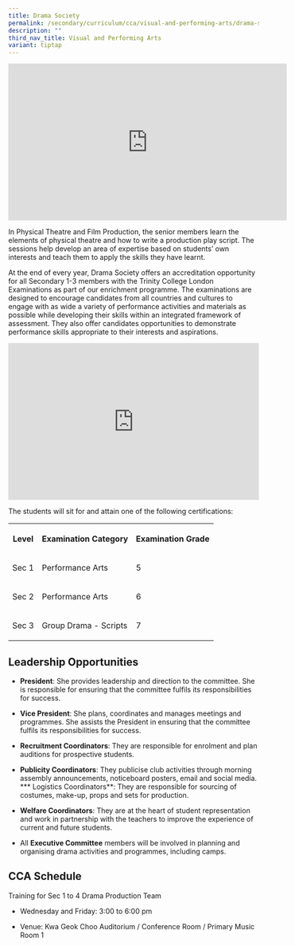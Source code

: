```yaml
---
title: Drama Society
permalink: /secondary/curriculum/cca/visual-and-performing-arts/drama-society/
description: ""
third_nav_title: Visual and Performing Arts
variant: tiptap
---
```

<div class="iframe-wrapper"><iframe height="315" width="560" allowfullscreen="true" frameborder="0" src="https://www.youtube.com/embed/F_Q-pdx1J_0?si=TuzQOnogM5XNXwyi"></iframe></div><p>In Physical Theatre and Film Production, the senior members learn the elements of physical theatre and how to write a production play script. The sessions help develop an area of expertise based on students’ own interests and teach them to apply the skills they have learnt.</p><p>At the end of every year, Drama Society offers an accreditation opportunity for all Secondary 1-3 members with the Trinity College London Examinations as part of our enrichment programme. The examinations are designed to encourage candidates from all countries and cultures to engage with as wide a variety of performance activities and materials as possible while developing their skills within an integrated framework of assessment. They also offer candidates opportunities to demonstrate performance skills appropriate to their interests and aspirations.</p><div class="iframe-wrapper"><iframe height="315" width="100%" allowfullscreen="true" frameborder="0" src="https://docs.google.com/presentation/d/e/2PACX-1vRDI0qneK8ujs1OQ_X2zXRetPBBsQc6jzW_IxVEAYGUudAR_OGpJ6hjYJ7fYU-90k0btDSBJmkhe5Gu/embed?start=false&amp;loop=false&amp;delayms=3000"></iframe></div><p>The students will sit for and attain one of the following certifications:</p><table><tbody><tr><th rowspan="1" colspan="1"><p>Level</p></th><th rowspan="1" colspan="1"><p>Examination Category</p></th><th rowspan="1" colspan="1"><p>Examination Grade</p></th></tr><tr><td rowspan="1" colspan="1"><p>Sec 1</p></td><td rowspan="1" colspan="1"><p>Performance Arts</p></td><td rowspan="1" colspan="1"><p>5</p></td></tr><tr><td rowspan="1" colspan="1"><p>Sec 2</p></td><td rowspan="1" colspan="1"><p>Performance Arts</p></td><td rowspan="1" colspan="1"><p>6</p></td></tr><tr><td rowspan="1" colspan="1"><p>Sec 3</p></td><td rowspan="1" colspan="1"><p>Group Drama - Scripts</p></td><td rowspan="1" colspan="1"><p>7</p></td></tr></tbody></table><h2>Leadership Opportunities</h2><ul data-tight="true" class="tight"><li><p><strong>President</strong>: She provides leadership and direction to the committee. She is responsible for ensuring that the committee fulfils its responsibilities for success.</p></li><li><p><strong>Vice President</strong>: She plans, coordinates and manages meetings and programmes. She assists the President in ensuring that the committee fulfils its responsibilities for success.</p></li><li><p><strong>Recruitment Coordinators</strong>: They are responsible for enrolment and plan auditions for prospective students.</p></li><li><p><strong>Publicity Coordinators</strong>: They publicise club activities through morning assembly announcements, noticeboard posters, email and social media. *** Logistics Coordinators**: They are responsible for sourcing of costumes, make-up, props and sets for production.</p></li><li><p><strong>Welfare Coordinators</strong>: They are at the heart of student representation and work in partnership with the teachers to improve the experience of current and future students.</p></li><li><p>All <strong>Executive Committee</strong> members will be involved in planning and organising drama activities and programmes, including camps.</p></li></ul><h2>CCA Schedule</h2><p>Training for Sec 1 to 4 Drama Production Team</p><ul data-tight="true" class="tight"><li><p>Wednesday and Friday: 3:00 to 6:00 pm</p></li><li><p>Venue: Kwa Geok Choo Auditorium / Conference Room / Primary Music Room 1</p></li></ul><p></p>